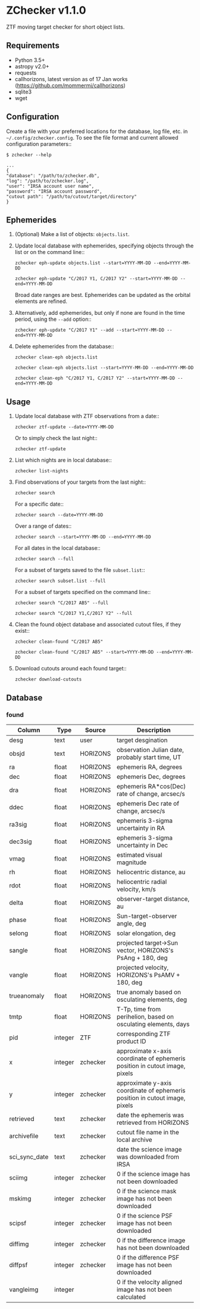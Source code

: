 # ZChecker v1.1.0
ZTF moving target checker for short object lists.

## Requirements

* Python 3.5+
* astropy v2.0+
* requests
* callhorizons, latest version as of 17 Jan works (https://github.com/mommermi/callhorizons)
* sqlite3
* wget

## Configuration

Create a file with your preferred locations for the database, log
file, etc. in `~/.config/zchecker.config`.  To see the file format and
current allowed configuration parameters::

  ```
$ zchecker --help
  
...
{
  "database": "/path/to/zchecker.db",
  "log": "/path/to/zchecker.log",
  "user": "IRSA account user name",
  "password": "IRSA account password",
  "cutout path": "/path/to/cutout/target/directory"
}

```

## Ephemerides

1. (Optional) Make a list of objects: `objects.list`.

1. Update local database with ephemerides, specifying objects through
   the list or on the command line::

     `zchecker eph-update objects.list --start=YYYY-MM-DD --end=YYYY-MM-DD` 

     `zchecker eph-update "C/2017 Y1, C/2017 Y2" --start=YYYY-MM-DD --end=YYYY-MM-DD`

   Broad date ranges are best.  Ephemerides can be updated as the
   orbital elements are refined.
	 
1. Alternatively, add ephemerides, but only if none are found in the
   time period, using the `--add` option::

     `zchecker eph-update "C/2017 Y1" --add --start=YYYY-MM-DD --end=YYYY-MM-DD`

1. Delete ephemerides from the database::

     `zchecker clean-eph objects.list`
     
     `zchecker clean-eph objects.list --start=YYYY-MM-DD --end=YYYY-MM-DD` 
     
     `zchecker clean-eph "C/2017 Y1, C/2017 Y2" --start=YYYY-MM-DD --end=YYYY-MM-DD`


## Usage

1. Update local database with ZTF observations from a date::

     `zchecker ztf-update --date=YYYY-MM-DD`

   Or to simply check the last night::
	
     `zchecker ztf-update`

1. List which nights are in local database::

     `zchecker list-nights`

1. Find observations of your targets from the last night::

     `zchecker search`

   For a specific date::

     `zchecker search --date=YYYY-MM-DD`
	
   Over a range of dates::
	
     `zchecker search --start=YYYY-MM-DD --end=YYYY-MM-DD`

   For all dates in the local database::

     `zchecker search --full`
	
   For a subset of targets saved to the file `subset.list`::

     `zchecker search subset.list --full`
	
   For a subset of targets specified on the command line::

     `zchecker search "C/2017 AB5" --full`
     
     `zchecker search "C/2017 Y1,C/2017 Y2" --full`

1. Clean the found object database and associated cutout files, if they exist::

     `zchecker clean-found "C/2017 AB5"`
     
     `zchecker clean-found "C/2017 AB5" --start=YYYY-MM-DD --end=YYYY-MM-DD`

1. Download cutouts around each found target::

     `zchecker download-cutouts`

## Database

### found

| Column        | Type    | Source   | Description |
| ------------- | ------- | -------- | ----------- |
| desg          | text    | user     | target desgination |
| obsjd         | text    | HORIZONS | observation Julian date, probably start time, UT |
| ra            | float   | HORIZONS | ephemeris RA, degrees |
| dec           | float   | HORIZONS | ephemeris Dec, degrees |
| dra           | float   | HORIZONS | ephemeris RA*cos(Dec) rate of change, arcsec/s |
| ddec          | float   | HORIZONS | ephemeris Dec rate of change, arcsec/s |
| ra3sig        | float   | HORIZONS | ephemeris 3-sigma uncertainty in RA |
| dec3sig       | float   | HORIZONS | ephemeris 3-sigma uncertainty in Dec |
| vmag          | float   | HORIZONS | estimated visual magnitude |
| rh            | float   | HORIZONS | heliocentric distance, au |
| rdot          | float   | HORIZONS | heliocentric radial velocity, km/s |
| delta         | float   | HORIZONS | observer-target distance, au |
| phase         | float   | HORIZONS | Sun-target-observer angle, deg |
| selong        | float   | HORIZONS | solar elongation, deg |
| sangle        | float   | HORIZONS | projected target->Sun vector, HORIZONS's PsAng + 180, deg |
| vangle        | float   | HORIZONS | projected velocity, HORIZONS's PsAMV + 180, deg |
| trueanomaly   | float   | HORIZONS | true anomaly based on osculating elements, deg |
| tmtp          | float   | HORIZONS | T-Tp, time from perihelion, based on osculating elements, days |
| pid           | integer | ZTF      | corresponding ZTF product ID |
| x             | integer | zchecker | approximate x-axis coordinate of ephemeris position in cutout image, pixels |
| y             | integer | zchecker | approximate y-axis coordinate of ephemeris position in cutout image, pixels |
| retrieved     | text    | zchecker | date the ephemeris was retrieved from HORIZONS |
| archivefile   | text    | zchecker | cutout file name in the local archive |
| sci_sync_date | text    | zchecker | date the science image was downloaded from IRSA |
| sciimg        | integer | zchecker | 0 if the science image has not been downloaded |
| mskimg        | integer | zchecker | 0 if the science mask image has not been downloaded |
| scipsf        | integer | zchecker | 0 if the science PSF image has not been downloaded |
| diffimg       | integer | zchecker | 0 if the difference image has not been downloaded |
| diffpsf       | integer | zchecker | 0 if the difference PSF image has not been downloaded |
| vangleimg     | integer |          | 0 if the velocity aligned image has not been calculated |
